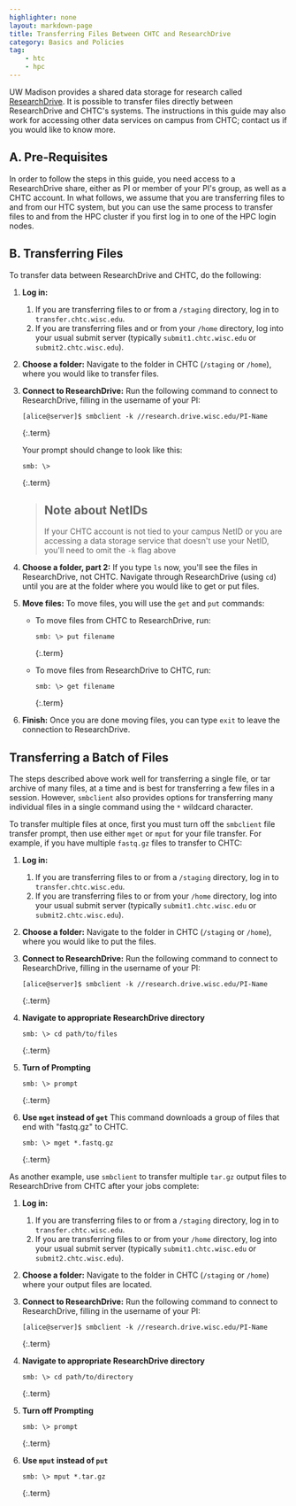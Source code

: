 ```yaml
---
highlighter: none
layout: markdown-page
title: Transferring Files Between CHTC and ResearchDrive
category: Basics and Policies
tag:
    - htc
    - hpc
---
```


UW Madison provides a shared data storage for research called [ResearchDrive](https://it.wisc.edu/services/researchdrive/). It 
is possible to transfer files directly between ResearchDrive and CHTC's systems. The 
instructions in this guide may also work for accessing other data services on campus from CHTC; contact us if you 
would like to know more. 

## A. Pre-Requisites

In order to follow the steps in this guide, you need access to a ResearchDrive share, either as PI or member of your PI's group, as well as a CHTC account. In what follows, 
we assume that you are transferring files to and from our HTC system, but you can 
use the same process to transfer files to and from the HPC cluster if you first log 
in to one of the HPC login nodes. 

## B. Transferring Files

To transfer data between ResearchDrive and CHTC, do the following: 

1. **Log in:** 
	1. If you are transferring files to or from a `/staging` directory, log in to `transfer.chtc.wisc.edu`. 
	2. If you are transferring files and or from your `/home` directory, log into your usual submit server (typically `submit1.chtc.wisc.edu` or `submit2.chtc.wisc.edu`). 
2. **Choose a folder:** Navigate to the folder in CHTC (`/staging` or `/home`), where you would like to transfer files. 
3. **Connect to ResearchDrive:** Run the following command to connect to ResearchDrive, filling in the username of 
your PI: 
    ```
    [alice@server]$ smbclient -k //research.drive.wisc.edu/PI-Name
    ```
    {:.term}

    Your prompt should change to look like this:
    ```
    smb: \> 
    ```
    {:.term}

    > ## Note about NetIDs
    > If your CHTC account is not tied to your campus NetID or you are accessing a data 
    > storage service that doesn't use your NetID, you'll need to omit the `-k` flag above
4. **Choose a folder, part 2:** If you type `ls` now, you'll see the files in ResearchDrive, not CHTC. 
Navigate through ResearchDrive (using `cd`) until you are at the folder where you would 
like to get or put files. 
5. **Move files:** To move files, you will use the `get` and `put` commands: 
    - To move files from CHTC to ResearchDrive, run: 
        ```
        smb: \> put filename
        ```
        {:.term}

    - To move files from ResearchDrive to CHTC, run: 
        ```
        smb: \> get filename
        ```
        {:.term}

6. **Finish:** Once you are done moving files, you can type `exit` to leave the connection to ResearchDrive. 

## Transferring a Batch of Files

The steps described above work well for transferring a single file, or tar archive of 
many files, at a time and is best for transferring a few files in a session. However, 
`smbclient` also provides options for transferring many individual files in a single command 
using the `*` wildcard character.

To transfer multiple files at once, first you must turn off the `smbclient` file transfer prompt, 
then use either `mget` or `mput` for your file transfer. For example, if you have multiple `fastq.gz` files
to transfer to CHTC:

1. **Log in:** 
	1. If you are transferring files to or from a `/staging` directory, log in to `transfer.chtc.wisc.edu`. 
	2. If you are transferring files to or from your `/home` directory, log into your usual submit server (typically `submit1.chtc.wisc.edu` or `submit2.chtc.wisc.edu`). 
2. **Choose a folder:** Navigate to the folder in CHTC (`/staging` or `/home`), where you would like to put the files. 
3. **Connect to ResearchDrive:** Run the following command to connect to ResearchDrive, filling in the username of 
your PI: 
    ```
    [alice@server]$ smbclient -k //research.drive.wisc.edu/PI-Name
    ```
    {:.term}

4. **Navigate to appropriate ResearchDrive directory**
    ```
    smb: \> cd path/to/files
    ```
    {:.term}

5. **Turn of Prompting**
    ```
    smb: \> prompt
    ```
    {:.term}

6. **Use `mget` instead of `get`**
	This command downloads a group of files that end with "fastq.gz" to CHTC. 
    ```
    smb: \> mget *.fastq.gz
    ```
    {:.term}
 
    
As another example, use `smbclient` to transfer multiple `tar.gz` output files to ResearchDrive from CHTC
after your jobs complete:

1. **Log in:** 
	1. If you are transferring files to or from a `/staging` directory, log in to `transfer.chtc.wisc.edu`. 
	2. If you are transferring files to or from your `/home` directory, log into your usual submit server (typically `submit1.chtc.wisc.edu` or `submit2.chtc.wisc.edu`). 
2. **Choose a folder:** Navigate to the folder in CHTC (`/staging` or `/home`) where your output files are located. 
3. **Connect to ResearchDrive:** Run the following command to connect to ResearchDrive, filling in the username of 
your PI: 
    ```
    [alice@server]$ smbclient -k //research.drive.wisc.edu/PI-Name
    ```
    {:.term}

4. **Navigate to appropriate ResearchDrive directory**
    ```
    smb: \> cd path/to/directory
    ```
    {:.term}

5. **Turn off Prompting**
    ```
    smb: \> prompt
    ```
    {:.term}

6. **Use `mput` instead of `put`**
    ```
    smb: \> mput *.tar.gz
    ```
    {:.term}

